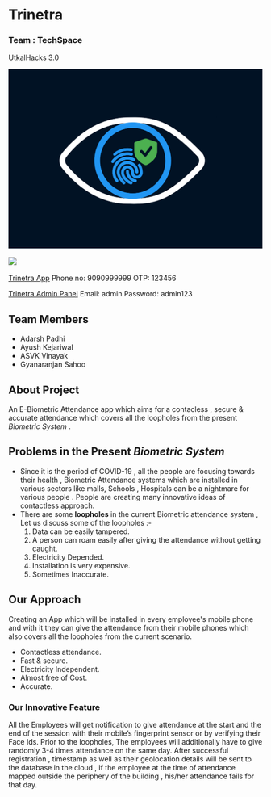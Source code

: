 
# Trinetra 
### Team : TechSpace
UtkalHacks 3.0

![alt text](https://github.com/KejariwalAyush/Trinetra/blob/master/images/trinatra%20logo.jpeg?raw=true)

![](https://img.shields.io/badge/Language-FLUTTER-blue)  

[Trinetra App](https://drive.google.com/drive/folders/1smUIXECV7HVzTJXSEMUgoU8a21qNmCRn?usp=sharing)
Phone no: 9090999999
OTP: 123456

[Trinetra Admin Panel](https://trinetra-admin-panel.netlify.app)
Email: admin
Password: admin123

## **Team Members**
* Adarsh Padhi
* Ayush Kejariwal
* ASVK Vinayak
* Gyanaranjan Sahoo

## About Project
An E-Biometric Attendance app which aims for a contacless , secure & accurate attendance which covers all the loopholes from the present *Biometric System* .

## Problems in the Present *Biometric System*  
* Since it is the period of COVID-19 , all the people are focusing towards their health , Biometric Attendance systems which are installed in various sectors like malls, Schools , Hospitals  can be a nightmare for various people . People are creating many innovative ideas of contactless approach.
* There are some **loopholes** in the current Biometric attendance system , Let us discuss some of the loopholes :-
  1. Data can be easily tampered.
  2. A person can roam easily after giving the attendance without getting caught.
  3. Electricity Depended.
  4. Installation is very expensive.
  5. Sometimes Inaccurate.  

## Our Approach
Creating an App which will be installed in every employee's mobile phone and with it they can give the attendance from their mobile phones which also covers all the loopholes from the current scenario.
* Contactless attendance.
* Fast & secure.
* Electricity Independent.
* Almost free of Cost.
* Accurate.

### **Our Innovative Feature**
All the Employees will get notification to give attendance at the start and the end of the session with their mobile’s fingerprint sensor or by verifying their Face Ids. Prior to the loopholes,  The employees will additionally have to give randomly 3-4 times attendance on the same day. After successful registration ,  timestamp as well as their geolocation details will be sent to the database in the cloud , if the employee at the time of attendance mapped outside the periphery  of the building , his/her attendance fails for that day.

